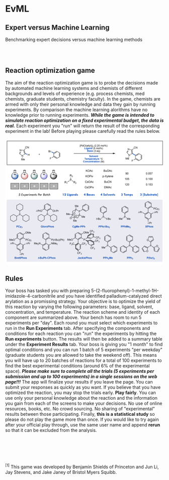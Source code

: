 # EvML

## Expert versus Machine Learning

Benchmarking expert decisions versus machine learning methods

<br/><br/>

## Reaction optimization game

The aim of the reaction optimization game is to probe the decisions made by automated machine learning systems and chemists of different backgrounds and levels of experience (e.g. process chemists, med chemists, graduate students, chemistry faculty). In the game, chemists are armed with only their personal knowledge and data they gain by running experiments. By comparison the machine learning alorithms have no knowledge prior to running experiments. ***While the game is intended to simulate reaction optimization on a fixed experimental budget, the data is real.*** Each experiment you "run" will return the result of the corresponding experiment in the lab! Before playing please carefully read the rules below.

<img src="./arylation_app/img.png" width="1000">

## Rules

Your boss has tasked you with preparing 5-(2-fluorophenyl)-1-methyl-1H-imidazole-4-carbonitrile and you have identified palladium-catalyzed direct arylation as a promissing strategy. Your objective is to optimize the yield of this reaction by varying the following parameters: base, ligand, solvent, concentration, and temperature. The reaction scheme and identity of each component are summarized above. Your bench has room to run 5 experiments per "day". Each round you must select which experiments to run in the **Run Experiments** tab. After specifying the components and conditions for each reaction you can "run" the experiments by hitting the **Run experiments** button. The results will then be added to a summary table under the **Experiment Results** tab. Your boss is giving you "1 month" to find optimal conditions and you can run 1 batch of 5 experiments "per weekday" (graduate students you are allowed to take the weekend off). This means you will have up to 20 batches of reactions for a total of 100 experiments to find the best experimental conditions (around 6% of the experimental space). ***Please make sure to complete all the trials (5 experiments per submission and up to 100 experiments) in a single sessions on the web page!!!*** The app will finalize your results if you leave the page. You can submit your responses as quickly as you want. If you believe that you have optimized the reaction, you may stop the trials early. **Play fairly**. You can use only your personal knowledge about the reaction and the information you gain from each of the screens to make your decisions. No use of online resources, books, etc. No crowd sourcing. No sharing of "experimental" results between those participating. Finally, **this is a statistical study** so please do not play the game more than once. If you would like to try again after your official play through, use the same user name and append **rerun** so that it can be excluded from the analysis.

<br/><br/><br/><br/>

<sup>[1]</sup> This game was developed by Benjamin Shields of Princeton and Jun Li, Jay Stevens, and Jake Janey of Bristol Myers Squibb.
